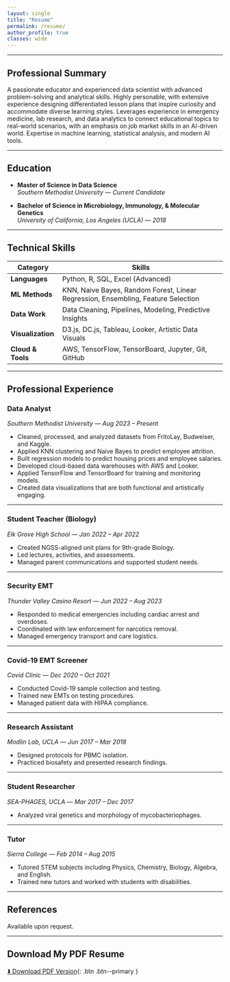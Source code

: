 ```yaml
---
layout: single
title: "Resume"
permalink: /resume/
author_profile: true
classes: wide
---
```


---

## Professional Summary

A passionate educator and experienced data scientist with advanced problem-solving and analytical skills. Highly personable, with extensive experience designing differentiated lesson plans that inspire curiosity and accommodate diverse learning styles. Leverages experience in emergency medicine, lab research, and data analytics to connect educational topics to real-world scenarios, with an emphasis on job market skills in an AI-driven world. Expertise in machine learning, statistical analysis, and modern AI tools.

---

## Education

- **Master of Science in Data Science**  
  *Southern Methodist University* — *Current Candidate*

- **Bachelor of Science in Microbiology, Immunology, & Molecular Genetics**  
  *University of California, Los Angeles (UCLA)* — *2018*

---

##  Technical Skills

| **Category**   | **Skills**                                                                                                                                     |
|----------------|-------------------------------------------------------------------------------------------------------------------------------------------------|
| **Languages**  | Python, R, SQL, Excel (Advanced)                                                                                                               |
| **ML Methods** | KNN, Naive Bayes, Random Forest, Linear Regression, Ensembling, Feature Selection                                                             |
| **Data Work**  | Data Cleaning, Pipelines, Modeling, Predictive Insights                                                                                        |
| **Visualization** | D3.js, DC.js, Tableau, Looker, Artistic Data Visuals                                                                                       |
| **Cloud & Tools** | AWS, TensorFlow, TensorBoard, Jupyter, Git, GitHub                                                                                          |

---

## Professional Experience

### **Data Analyst**  
*Southern Methodist University* — *Aug 2023 – Present*  
- Cleaned, processed, and analyzed datasets from FritoLay, Budweiser, and Kaggle.  
- Applied KNN clustering and Naive Bayes to predict employee attrition.  
- Built regression models to predict housing prices and employee salaries.  
- Developed cloud-based data warehouses with AWS and Looker.  
- Applied TensorFlow and TensorBoard for training and monitoring models.  
- Created data visualizations that are both functional and artistically engaging.

---

### **Student Teacher (Biology)**  
*Elk Grove High School* — *Jan 2022 – Apr 2022*  
- Created NGSS-aligned unit plans for 9th-grade Biology.  
- Led lectures, activities, and assessments.  
- Managed parent communications and supported student needs.

---

### **Security EMT**  
*Thunder Valley Casino Resort* — *Jun 2022 – Aug 2023*  
- Responded to medical emergencies including cardiac arrest and overdoses.  
- Coordinated with law enforcement for narcotics removal.  
- Managed emergency transport and care logistics.

---

### **Covid-19 EMT Screener**  
*Covid Clinic* — *Dec 2020 – Oct 2021*  
- Conducted Covid-19 sample collection and testing.  
- Trained new EMTs on testing procedures.  
- Managed patient data with HIPAA compliance.

---

### **Research Assistant**  
*Modlin Lab, UCLA* — *Jun 2017 – Mar 2018*  
- Designed protocols for PBMC isolation.  
- Practiced biosafety and presented research findings.

---

### **Student Researcher**  
*SEA-PHAGES, UCLA* — *Mar 2017 – Dec 2017*  
- Analyzed viral genetics and morphology of mycobacteriophages.  

---

### **Tutor**  
*Sierra College* — *Feb 2014 – Aug 2015*  
- Tutored STEM subjects including Physics, Chemistry, Biology, Algebra, and English.  
- Trained new tutors and worked with students with disabilities.

---

## References

Available upon request.

---

## Download My PDF Resume  
[⬇️ Download PDF Version](/assets/files/Joel_Laskow_Resume.pdf){: .btn .btn--primary }
